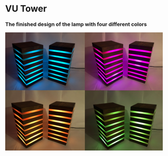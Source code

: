 # VU Tower
### The finished design of the lamp with four different colors
<p align="center">
  <img width="900" src="https://github.com/torbrodtkorb/VU-tower/blob/master/graphics/vu_tower.png">
</p>
